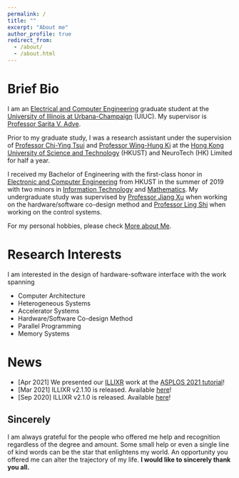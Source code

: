 ```yaml
---
permalink: /
title: ""
excerpt: "About me"
author_profile: true
redirect_from: 
  - /about/
  - /about.html
---
```


Brief Bio
======
I am an [Electrical and Computer Engineering](https://ece.illinois.edu/) graduate student at the [University of Illinois at Urbana-Champaign](https://illinois.edu/) (UIUC). My supervisor is [Professor Sarita V. Adve](http://sadve.cs.illinois.edu/).

Prior to my graduate study, I was a research assistant under the supervision of [Professor Chi-Ying Tsui](https://sites.google.com/view/vlsi-lab-hkust/people/tsui-chi-ying) and [Professor Wing-Hung Ki](https://eeki.home.ece.ust.hk/) at the [Hong Kong University of Science and Technology](https://hkust.edu.hk/home) (HKUST) and NeuroTech (HK) Limited for half a year.

I received my Bachelor of Engineering with the first-class honor in [Electronic and Computer Engineering](https://ece.hkust.edu.hk/) from HKUST in the summer of 2019 with two minors in [Information Technology](https://www.cse.ust.hk/) and [Mathematics](http://www.math.ust.hk/). My undergraduate study was supervised by [Professor Jiang Xu](https://eexu.home.ece.ust.hk/) when working on the hardware/software co-design method and [Professor Ling Shi](https://eesling.home.ece.ust.hk/) when working on the control systems.

For my personal hobbies, please check [More about Me](/markdown/).

Research Interests
======
I am interested in the design of hardware-software interface with the work spanning
* Computer Architecture
* Heterogeneous Systems
* Accelerator Systems
* Hardware/Software Co-design Method
* Parallel Programming
* Memory Systems

News
======
* [Apr 2021] We presented our [ILLIXR](http://illixr.org/) work at the [ASPLOS 2021 tutorial](https://asplos-conference.org/tutorials/#illixr)!
* [Mar 2021] ILLIXR v2.1.10 is released. Available [here](https://github.com/ILLIXR/ILLIXR/releases/tag/v2.1.10)!
* [Sep 2020] ILLIXR v2.1.0 is released. Available [here](https://github.com/ILLIXR/ILLIXR/releases/tag/v2.1.0)!

Sincerely
------
I am always grateful for the people who offered me help and recognition regardless of the degree and amount. Some small help or even a single line of kind words can be the star that enlightens my world. An opportunity you offered me can alter the trajectory of my life. __I would like to sincerely thank you all.__
